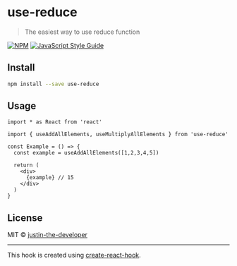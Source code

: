 # use-reduce

> The easiest way to use reduce function

[![NPM](https://img.shields.io/npm/v/use-reduce.svg)](https://www.npmjs.com/package/use-reduce) [![JavaScript Style Guide](https://img.shields.io/badge/code_style-standard-brightgreen.svg)](https://standardjs.com)

## Install

```bash
npm install --save use-reduce
```

## Usage

```tsx
import * as React from 'react'

import { useAddAllElements, useMultiplyAllElements } from 'use-reduce'

const Example = () => {
  const example = useAddAllElements([1,2,3,4,5])
    
  return (
    <div>
      {example} // 15
    </div>
  )
}
```

## License

MIT © [justin-the-developer](https://github.com/justin-the-developer)

---

This hook is created using [create-react-hook](https://github.com/hermanya/create-react-hook).
